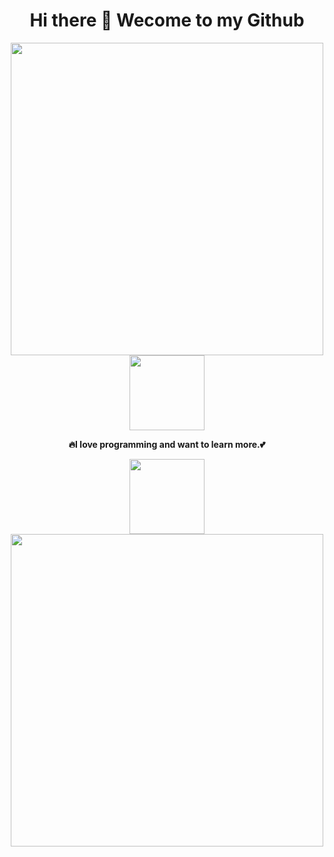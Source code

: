 <h1 align="center"> Hi there 👋 Wecome to my Github</h1>
<div align="center">

</div>
<div align="center">
<a href="https://github.com/Melodyknit">
<img width="500" src="https://github-readme-stats.vercel.app/api?username=melodyknit&hide_border=true&show_icons=true&count_private=true&bg_color=90,3f9eff90,f687ff90&title_color=fff&text_color=fff&icon_color=f687ff&border_radius=0">
<img src="https://avatars.githubusercontent.com/u/50488999?v=4" width="120">
</a>

**🔥I love programming and want to learn more.💕**

<a href="https://github.com/Melodyknit">
<img src="http://m.qpic.cn/psc?/V50YmAZe2OGKum0DNttR1YVwnz0SD3Xk/45NBuzDIW489QBoVep5mcWbZ0.SwjSnadzsHLHwT3P4NsEdGjAjcl0Mjy4DGMwsvcH6CRhMsQvwwCd8cmQ8jXJTEvfA6ALgOkP2ppL4.2bA!/b&bo=OAQ4BDgEOAQDSWw!&rf=viewer_4" width="120">
<img width="500" src="https://github-readme-stats.vercel.app/api/top-langs/?username=melodyknit&hide_border=true&layout=compact&bg_color=135,f687ff90,3f9eff90&text_color=fff&title_color=fff&border_radius=0&card_width=450">
</a>
</div>


